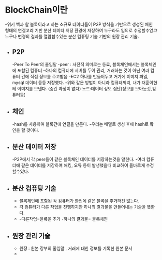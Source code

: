 # BlockChain이란

-위키 백과 왈 블록이라고 하는 소규모 데이터들이 P2P 방식을 기반으로 생성된 체인 형태의 연결고리 기반 분산 데이터 저장 환경에 저장하여 누구라도
임의로 수정할수없고 누구나 변경의 결과를 열람함수있는 분산 컴퓨팅 기술 기반의 원장 관리 기술.

- ## P2P
  -Peer To Peer의 줄임말
  -peer : 사전적 의미로는 동료, 블록체인에서는 블록체인에 포함된 컴퓨터 -하나의 컴퓨터에 서버를 두어 관리, 거래하는 것이 아닌 여러 컴퓨터 간에 직접 정보를 주고받음
  -EC2 하나를 만들어두고 거기에 이미지 파일, mysql 데이터 등등 저장했다. -위와 같은 방법이 아니라 컴퓨터끼리, 내가 재훈이한테 이미지를 보낸다.
  (중간 과정이 없다)
  노드:데이터 정보 집단(정보를 모아둔것,컴퓨터등)
- ## 체인

  -hash를 사용하여 블록간에 연결을 만든다. -우리는 배열로 생성 후에 hash로 확인을 할 것이다.

- ## 분산 데이터 저장

  -P2P에서 각 peer들이 같은 블록체인 데이터를 저장하는것을 말한다. -여러 컴퓨터에 같은 데이터를 저장하여 해킹, 오류 등이 발생했을때 비교하여 올바르게 수정 할수있다.

- ## 분산 컴퓨팅 기술

  - 블록체인에 포함된 각 컴퓨터가 한번에 같은 블록을 추가하진 않는다.
  - 각 컴퓨터가 다른 작업을 진행하지만 하나의 결과물을 만들어내는 기술을 뜻한다.
  - -다른작업=블록을 추가 -하나의 결과물= 블록체인

- ## 원장 관리 기술
  - 원장 : 원본 장부의 줄임말 , 거래에 대한 정보를 기록한 원본 문서
  -
